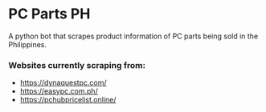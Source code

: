 # PC Parts PH
A python bot that scrapes product information of PC parts being sold in the Philippines.

### Websites currently scraping from:
- https://dynaquestpc.com/
- https://easypc.com.ph/
- https://pchubpricelist.online/
